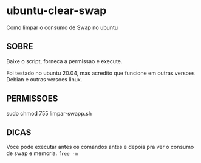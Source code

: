 # ubuntu-clear-swap
Como limpar o consumo de Swap no ubuntu


## SOBRE

Baixe o script, forneca a permissao e execute.

Foi testado no ubuntu 20.04, mas acredito que funcione em outras versoes Debian e outras versoes linux.

## PERMISSOES

sudo chmod 755 limpar-swapp.sh

## DICAS

Voce pode executar antes os comandos antes e depois pra ver o consumo de swap e memoria.
`free -m`
